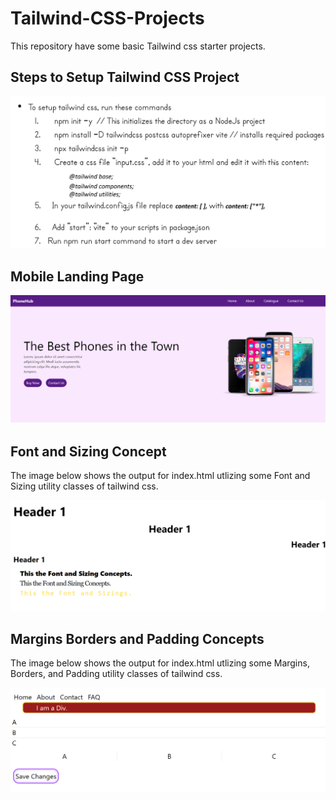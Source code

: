 # Tailwind-CSS-Projects

This repository have some basic Tailwind css starter projects.

## Steps to Setup Tailwind CSS Project

![](Assests/Readme%20Images/Tailwind%20CSS%20Setup.png)

## Mobile Landing Page

![](Assests/Readme%20Images/mobileLanding.png)

## Font and Sizing Concept

The image below shows the output for index.html utlizing some Font and Sizing utility classes of tailwind css.

![](Assests/Readme%20Images/font&sizing.png)

## Margins Borders and Padding Concepts

The image below shows the output for index.html utlizing some Margins, Borders, and Padding utility classes of tailwind css.

![](Assests/Readme%20Images/Margins_Borders_and_Padding_Concepts.png)